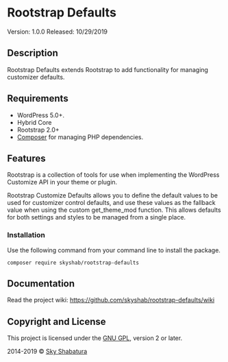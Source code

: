 # Rootstrap Defaults

Version: 1.0.0
Released: 10/29/2019

## Description

Rootstrap Defaults extends Rootstrap to add functionality for managing customizer defaults.

## Requirements

* WordPress 5.0+.
* Hybrid Core
* Rootstrap 2.0+
* [Composer](https://getcomposer.org/) for managing PHP dependencies.


## Features

Rootstrap is a collection of tools for use when implementing the WordPress Customize API in
your theme or plugin.

Rootstrap Customize Defaults allows you to define the default values to be used for customizer control defaults,
and use these values as the fallback value when using the custom get_theme_mod function. This allows
defaults for both settings and styles to be managed from a single place.

### Installation

Use the following command from your command line to install the package.

```
composer require skyshab/rootstrap-defaults
```

## Documentation

Read the project wiki: https://github.com/skyshab/rootstrap-defaults/wiki

## Copyright and License

This project is licensed under the [GNU GPL](http://www.gnu.org/licenses/old-licenses/gpl-2.0.html), version 2 or later.

2014-2019 &copy; [Sky Shabatura](https://github.com/skyshab)
